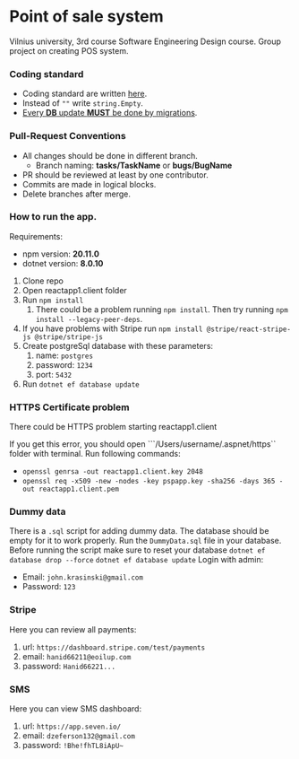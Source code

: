 # Point of sale system

Vilnius university, 3rd course Software Engineering Design course. Group project on creating POS system.

### Coding standard
- Coding standard are written [here](https://www.geeksforgeeks.org/c-sharp-coding-standards/).
- Instead of ```""``` write ```string.Empty```.
- <u>Every **DB** update **MUST** be done by migrations</u>.

### Pull-Request Conventions
- All changes should be done in different branch.
  - Branch naming: **tasks/TaskName**  or **bugs/BugName**
- PR should be reviewed at least by one contributor.
- Commits are made in logical blocks.
- Delete branches after merge.

### How to run the app.
Requirements:
- npm version: **20.11.0**
- dotnet version: **8.0.10**

1. Clone repo
2. Open reactapp1.client folder
3. Run ```npm install```
   1. There could be a problem running `npm install`. Then try running `npm install --legacy-peer-deps`.
4. If you have problems with Stripe run ```npm install @stripe/react-stripe-js @stripe/stripe-js```
5. Create postgreSql database with these parameters:
   1. name: ```postgres```
   2. password: ```1234```
   3. port: ```5432```
6. Run ```dotnet ef database update```

### HTTPS Certificate problem
There could be HTTPS problem starting reactapp1.client

If you get this error, you should open ```/Users/username/.aspnet/https`` folder with terminal.
Run following commands:
- ```openssl genrsa -out reactapp1.client.key 2048```
- ```openssl req -x509 -new -nodes -key pspapp.key -sha256 -days 365 -out reactapp1.client.pem```

### Dummy data
There is a `.sql` script for adding dummy data.
The database should be empty for it to work properly.
Run the `DummyData.sql` file in your database.
Before running the script make sure to reset your database
```dotnet ef database drop --force```
```dotnet ef database update```
Login with admin:
- Email: `john.krasinski@gmail.com`
- Password: `123`

### Stripe
Here you can review all payments:
1. url:  ```https://dashboard.stripe.com/test/payments```
2. email: ```hanid66211@eoilup.com```
3. password: ```Hanid66221...```

### SMS
Here you can view SMS dashboard:
1. url: ```https://app.seven.io/```
2. email: ```dzeferson132@gmail.com```
3. password: ```!Bhe!fhTL8iApU~```